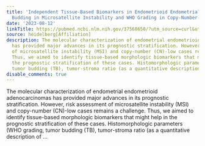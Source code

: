 ```yaml
---
title: 'Independent Tissue-Based Biomarkers in Endometrioid Endometrial Cancer: Tumor
  Budding in Microsatellite Instability and WHO Grading in Copy-Number-Low Patients'
date: '2023-08-12'
linkTitle: https://pubmed.ncbi.nlm.nih.gov/37568650/?utm_source=curl&utm_medium=rss&utm_campaign=pubmed-2&utm_content=1FakS-2QOkCT8HsMOQP1bCRQ4YzyumYOmxmF0moLsQ3dFB1E9V&fc=20220326224207&ff=20230812180946&v=2.17.9.post6+86293ac
source: heidelberg[Affiliation]
description: The molecular characterization of endometrial endometrioid adenocarcinomas
  has provided major advances in its prognostic stratification. However, risk assessment
  of microsatellite instability (MSI) and copy-number (CN)-low cases remains a challenge.
  Thus, we aimed to identify tissue-based morphologic biomarkers that might help in
  the prognostic stratification of these cases. Histomorphologic parameters (WHO grading,
  tumor budding (TB), tumor-stroma ratio (as a quantitative description of ...
disable_comments: true
---
```

The molecular characterization of endometrial endometrioid adenocarcinomas has provided major advances in its prognostic stratification. However, risk assessment of microsatellite instability (MSI) and copy-number (CN)-low cases remains a challenge. Thus, we aimed to identify tissue-based morphologic biomarkers that might help in the prognostic stratification of these cases. Histomorphologic parameters (WHO grading, tumor budding (TB), tumor-stroma ratio (as a quantitative description of ...